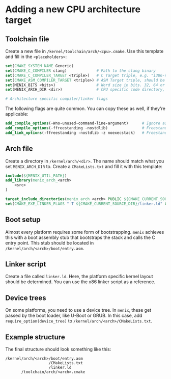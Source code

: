 # Adding a new CPU architecture target

## Toolchain file
Create a new file in `/kernel/toolchain/arch/<cpu>.cmake`.
Use this template and fill in the `<placeholders>`:

```cmake
set(CMAKE_SYSTEM_NAME Generic)
set(CMAKE_C_COMPILER clang)				# Path to the clang binary
set(CMAKE_C_COMPILER_TARGET <triple>)	# C Target triple, e.g. "i386-none-elf"
set(CMAKE_ASM_COMPILER_TARGET <triple>)	# ASM Target triple, should be the same as C
set(MENIX_BITS <bits>)					# Word size in bits. 32, 64 or 128
set(MENIX_ARCH_DIR <dir>) 				# CPU specific code directory, relative to /kernel/arch/

# Architecture specific compiler/linker flags
```

The following flags are quite common. You can copy these as well, if they're applicable:

```cmake
add_compile_options(-Wno-unused-command-line-argument)		# Ignore assembler warnings for CMake args
add_compile_options(-ffreestanding -nostdlib)				# Freestanding binary (compiler)
add_link_options(-ffreestanding -nostdlib -z noexecstack)	# Freestanding binary (linker)
```

## Arch file
Create a directory in `/kernel/arch/<dir>`. The name should match what you set `MENIX_ARCH_DIR` to.
Create a `CMakeLists.txt` and fill it with this template:

```cmake
include(${MENIX_UTIL_PATH})
add_library(menix_arch_<arch>
	<src>
)

target_include_directories(menix_arch_<arch> PUBLIC ${CMAKE_CURRENT_SOURCE_DIR}/include/)
set(CMAKE_EXE_LINKER_FLAGS "-T ${CMAKE_CURRENT_SOURCE_DIR}/linker.ld" CACHE INTERNAL "")
```

## Boot setup
Almost every platform requires some form of bootstrapping. `menix` achieves this with a boot assembly stub that
bootstraps the stack and calls the C entry point.
This stub should be located in `/kernel/arch/<arch>/boot/entry.asm`.

## Linker script
Create a file called `linker.ld`. Here, the platform specific kernel layout should be determined.
You can use the x86 linker script as a reference.

## Device trees
On some platforms, you need to use a device tree. In `menix`, these get passed by the boot loader, like
U-Boot or GRUB. In this case, add `require_option(device_tree)` to `/kernel/arch/<arch>/CMakeLists.txt`.

## Example structure
The final structure should look something like this:
```
/kernel/arch/<arch>/boot/entry.asm
				   /CMakeLists.txt
				   /linker.ld
	   /toolchain/arch/<arch>.cmake
```
